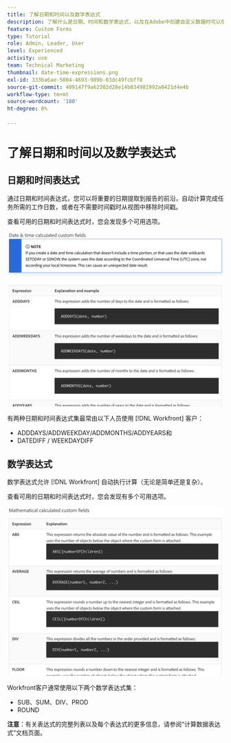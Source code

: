 ```yaml
---
title: 了解日期和时间以及数学表达式
description: 了解什么是日期、时间和数学表达式，以及在Adobe中创建自定义数据时可以使用哪些表达式 [!UICONTROL Workfront].
feature: Custom Forms
type: Tutorial
role: Admin, Leader, User
level: Experienced
activity: use
team: Technical Marketing
thumbnail: date-time-expressions.png
exl-id: 333ba6ae-5004-4693-989b-03dc49fcbff8
source-git-commit: 409147f9a62302d28e14b834981992a0421d4e4b
workflow-type: tm+mt
source-wordcount: '180'
ht-degree: 0%

---
```


# 了解日期和时间以及数学表达式

## 日期和时间表达式

通过日期和时间表达式，您可以将重要的日期提取到报告的前沿，自动计算完成任务所需的工作日数，或者在不需要时间戳时从视图中移除时间戳。

查看可用的日期和时间表达式时，您会发现多个可用选项。

![日期和时间表达式示例](assets/datetimeexpressions01.png)

有两种日期和时间表达式集最常由以下人员使用 [!DNL Workfront] 客户：

* ADDDAYS/ADDWEEKDAY/ADDMONTHS/ADDYEARS和
* DATEDIFF / WEEKDAYDIFF

## 数学表达式

数学表达式允许 [!DNL Workfront] 自动执行计算（无论是简单还是复杂）。

查看可用的日期和时间表达式时，您会发现有多个可用选项。

![数学表达式示例](assets/datetimeexpressions02.png)

Workfront客户通常使用以下两个数学表达式集：

* SUB、SUM、DIV、PROD
* ROUND

<b>注意</b>：有关表达式的完整列表以及每个表达式的更多信息，请参阅“计算数据表达式”文档页面。